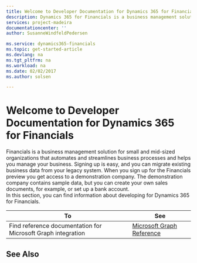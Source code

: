 ```yaml
---
title: Welcome to Developer Documentation for Dynamics 365 for Financials | Microsoft Docs
description: Dynamics 365 for Financials is a business management solution for small and mid-sized organizations that automates and streamlines business processes and helps you manage your business. Signing up is easy, and you can migrate existing business data from your legacy system.
services: project-madeira
documentationcenter: ''
author: SusanneWindfeldPedersen

ms.service: dynamics365-financials
ms.topic: get-started-article
ms.devlang: na
ms.tgt_pltfrm: na
ms.workload: na
ms.date: 02/02/2017
ms.author: solsen

---
```

# Welcome to Developer Documentation for Dynamics 365 for Financials
Financials is a business management solution for small and mid-sized organizations that automates and streamlines business processes and helps you manage your business. Signing up is easy, and you can migrate existing business data from your legacy system.
When you sign up for the Financials preview you get access to a demonstration company. The demonstration company contains sample data, but you can create your own sales documents, for example, or set up a bank account.  
In this section, you can find information about developing for Dynamics 365 for Financials.


|To |See |
|---|----|
|Find reference documentation for Microsoft Graph integration|[Microsoft Graph Reference](dynamics_graph_reference.md)|

## See Also
<!--
[Working With Financials](../financials/ui-work-product.md)  
[Setting Up Financials](../financials/setup.md)  
[Customizing Financials Using Extensions](../financials/ui-extensions.md)
-->  
